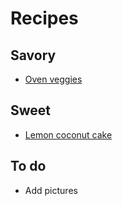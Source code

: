 # Recipes

## Savory

- [Oven veggies](oven-veggies.md)

## Sweet

- [Lemon coconut cake](lemon-coconut-cake.md)

## To do

- Add pictures
